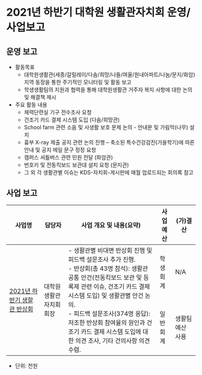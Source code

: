2021년 하반기 대학원 생활관자치회 운영/사업보고
===

## 운영 보고
- 활동목표
  - 대학원생활관(세종/갈릴레이/다솜/희망/나들/여울/원내아파트/나눔/문지/화암) 지역 동장을 통한 주기적인 모니터링 및 활동 보고
  - 학생생활팀의 지원과 협력을 통해 대학원생활관 거주자 복지 사항에 대한 논의 및 해결책 제시
- 주요 활동 내용
  - 체력단련실 기구 전수조사 요청
  - 건조기 카드 결제 시스템 도입 (다솜/희망관)
  - School farm 관련 소음 및 사생활 보호 문제 논의 - 안내문 및 가림막(나무) 설치
  - 흉부 X-ray 제출 공지 관련 논의 진행 – 축소된 특수건강검진(가을학기)에 따른 안내 및 공지 메일 문구 정정 요청
  - 캠퍼스 셔틀버스 관련 민원 전달 (화암관)
  - 번호키 및 전동킥보드 보관대 설치 요청 (문지관)
  - 그 외 각 생활관별 이슈는 KDS-자치회-게시판에 매월 업로드되는 회의록 참고

## 사업 보고
<table>
<thead>
  <tr>
    <th>사업명</th>
    <th>담당자</th>
    <th>사업 개요 및 내용(요약)</th>
    <th colspan="2">사업 예산</th>
    <th>(가)결산</th>
  </tr>
</thead>
<tbody>
  <tr>
    <td rowspan="2"><a href="2021년-하반기-대학원-총학생회-자치단체-사업보고서/대학원-생활관자치회-2021년-하반기-생할관-반상회-사업보고서.md"> 2021년 하반기 생할관 반상회</a></td>
    <td rowspan="2">대학원 생활관자치회 회장</td>
    <td rowspan="2">- 생활관별 비대면 반상회 진행 및 피드백 설문조사 추가 진행.<br>- 반상회(총 43명 참석): 생활관 공통 안건(전동킥보드 보관 및 등록제 관련 이슈, 건조기 카드 결제 시스템 도입) 및 생활관별 안건 논의.<br>- 피드백 설문조사(374명 응답): 저조한 반상회 참여율의 원인과 건조기 카드 결제 시스템 도입에 대한 의견 조사, 기타 건의사항 의견 수렴.</td>
    <td>학생회계</td>
    <td colspan="2">N/A</td>
  </tr>
  
  <tr>
    <td>일반회계</td>
    <td colspan="2">생활팀 예산 사용</td>
  </tr>
 
</tbody>
</table>
  
- 단위: 천원



